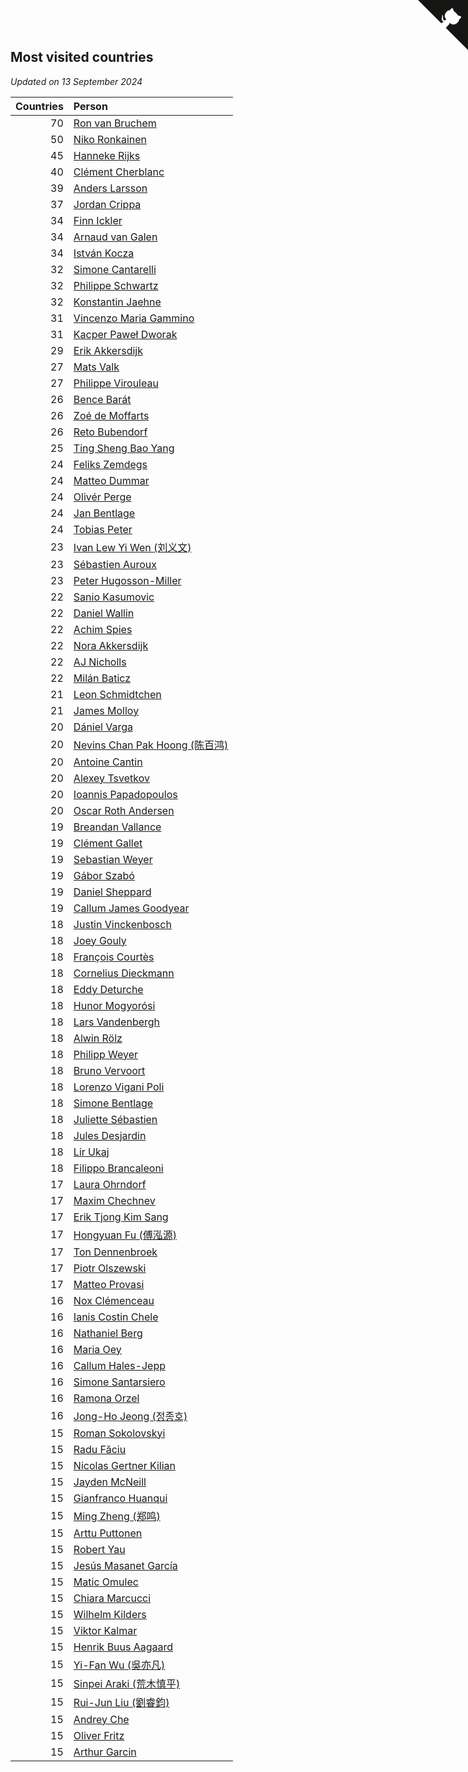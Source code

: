 ## Most visited countries

*Updated on 13 September 2024*

| Countries | Person |
| ---: | :--- |
| 70 | [Ron van Bruchem](https://www.worldcubeassociation.org/persons/2003BRUC01) |
| 50 | [Niko Ronkainen](https://www.worldcubeassociation.org/persons/2010RONK01) |
| 45 | [Hanneke Rijks](https://www.worldcubeassociation.org/persons/2008RIJK01) |
| 40 | [Clément Cherblanc](https://www.worldcubeassociation.org/persons/2014CHER05) |
| 39 | [Anders Larsson](https://www.worldcubeassociation.org/persons/2003LARS01) |
| 37 | [Jordan Crippa](https://www.worldcubeassociation.org/persons/2019CRIP01) |
| 34 | [Finn Ickler](https://www.worldcubeassociation.org/persons/2012ICKL01) |
| 34 | [Arnaud van Galen](https://www.worldcubeassociation.org/persons/2006GALE01) |
| 34 | [István Kocza](https://www.worldcubeassociation.org/persons/2005KOCZ01) |
| 32 | [Simone Cantarelli](https://www.worldcubeassociation.org/persons/2012CANT02) |
| 32 | [Philippe Schwartz](https://www.worldcubeassociation.org/persons/2018SCHW02) |
| 32 | [Konstantin Jaehne](https://www.worldcubeassociation.org/persons/2015JAEH01) |
| 31 | [Vincenzo Maria Gammino](https://www.worldcubeassociation.org/persons/2016GAMM01) |
| 31 | [Kacper Paweł Dworak](https://www.worldcubeassociation.org/persons/2020DWOR01) |
| 29 | [Erik Akkersdijk](https://www.worldcubeassociation.org/persons/2005AKKE01) |
| 27 | [Mats Valk](https://www.worldcubeassociation.org/persons/2007VALK01) |
| 27 | [Philippe Virouleau](https://www.worldcubeassociation.org/persons/2008VIRO01) |
| 26 | [Bence Barát](https://www.worldcubeassociation.org/persons/2008BARA01) |
| 26 | [Zoé de Moffarts](https://www.worldcubeassociation.org/persons/2010MOFF02) |
| 26 | [Reto Bubendorf](https://www.worldcubeassociation.org/persons/2012BUBE01) |
| 25 | [Ting Sheng Bao Yang](https://www.worldcubeassociation.org/persons/2008BAOY01) |
| 24 | [Feliks Zemdegs](https://www.worldcubeassociation.org/persons/2009ZEMD01) |
| 24 | [Matteo Dummar](https://www.worldcubeassociation.org/persons/2017DUMM01) |
| 24 | [Olivér Perge](https://www.worldcubeassociation.org/persons/2007PERG01) |
| 24 | [Jan Bentlage](https://www.worldcubeassociation.org/persons/2010BENT01) |
| 24 | [Tobias Peter](https://www.worldcubeassociation.org/persons/2014PETE03) |
| 23 | [Ivan Lew Yi Wen (刘义文)](https://www.worldcubeassociation.org/persons/2012WENI01) |
| 23 | [Sébastien Auroux](https://www.worldcubeassociation.org/persons/2008AURO01) |
| 23 | [Peter Hugosson-Miller](https://www.worldcubeassociation.org/persons/2021HUGO01) |
| 22 | [Sanio Kasumovic](https://www.worldcubeassociation.org/persons/2009KASU01) |
| 22 | [Daniel Wallin](https://www.worldcubeassociation.org/persons/2013WALL03) |
| 22 | [Achim Spies](https://www.worldcubeassociation.org/persons/2021SPIE01) |
| 22 | [Nora Akkersdijk](https://www.worldcubeassociation.org/persons/2009CHRI03) |
| 22 | [AJ Nicholls](https://www.worldcubeassociation.org/persons/2015NICH04) |
| 22 | [Milán Baticz](https://www.worldcubeassociation.org/persons/2005BATI01) |
| 21 | [Leon Schmidtchen](https://www.worldcubeassociation.org/persons/2010SCHM01) |
| 21 | [James Molloy](https://www.worldcubeassociation.org/persons/2011MOLL01) |
| 20 | [Dániel Varga](https://www.worldcubeassociation.org/persons/2008VARG01) |
| 20 | [Nevins Chan Pak Hoong (陈百鸿)](https://www.worldcubeassociation.org/persons/2010CHAN20) |
| 20 | [Antoine Cantin](https://www.worldcubeassociation.org/persons/2010CANT02) |
| 20 | [Alexey Tsvetkov](https://www.worldcubeassociation.org/persons/2017TSVE02) |
| 20 | [Ioannis Papadopoulos](https://www.worldcubeassociation.org/persons/2013PAPA01) |
| 20 | [Oscar Roth Andersen](https://www.worldcubeassociation.org/persons/2008ANDE02) |
| 19 | [Breandan Vallance](https://www.worldcubeassociation.org/persons/2007VALL01) |
| 19 | [Clément Gallet](https://www.worldcubeassociation.org/persons/2004GALL02) |
| 19 | [Sebastian Weyer](https://www.worldcubeassociation.org/persons/2010WEYE02) |
| 19 | [Gábor Szabó](https://www.worldcubeassociation.org/persons/2005SZAB02) |
| 19 | [Daniel Sheppard](https://www.worldcubeassociation.org/persons/2009SHEP01) |
| 19 | [Callum James Goodyear](https://www.worldcubeassociation.org/persons/2012GOOD02) |
| 18 | [Justin Vinckenbosch](https://www.worldcubeassociation.org/persons/2016VINC03) |
| 18 | [Joey Gouly](https://www.worldcubeassociation.org/persons/2007GOUL01) |
| 18 | [François Courtès](https://www.worldcubeassociation.org/persons/2008COUR01) |
| 18 | [Cornelius Dieckmann](https://www.worldcubeassociation.org/persons/2009DIEC01) |
| 18 | [Eddy Deturche](https://www.worldcubeassociation.org/persons/2014DETU01) |
| 18 | [Hunor Mogyorósi](https://www.worldcubeassociation.org/persons/2015MOGY01) |
| 18 | [Lars Vandenbergh](https://www.worldcubeassociation.org/persons/2003VAND01) |
| 18 | [Alwin Rölz](https://www.worldcubeassociation.org/persons/2016ROLZ01) |
| 18 | [Philipp Weyer](https://www.worldcubeassociation.org/persons/2010WEYE01) |
| 18 | [Bruno Vervoort](https://www.worldcubeassociation.org/persons/2011VERV01) |
| 18 | [Lorenzo Vigani Poli](https://www.worldcubeassociation.org/persons/2007POLI01) |
| 18 | [Simone Bentlage](https://www.worldcubeassociation.org/persons/2014OHLE01) |
| 18 | [Juliette Sébastien](https://www.worldcubeassociation.org/persons/2014SEBA01) |
| 18 | [Jules Desjardin](https://www.worldcubeassociation.org/persons/2010DESJ01) |
| 18 | [Lir Ukaj](https://www.worldcubeassociation.org/persons/2016UKAJ01) |
| 18 | [Filippo Brancaleoni](https://www.worldcubeassociation.org/persons/2008BRAN01) |
| 17 | [Laura Ohrndorf](https://www.worldcubeassociation.org/persons/2009OHRN01) |
| 17 | [Maxim Chechnev](https://www.worldcubeassociation.org/persons/2011CHEC01) |
| 17 | [Erik Tjong Kim Sang](https://www.worldcubeassociation.org/persons/2018SANG01) |
| 17 | [Hongyuan Fu (傅泓源)](https://www.worldcubeassociation.org/persons/2017FUHO01) |
| 17 | [Ton Dennenbroek](https://www.worldcubeassociation.org/persons/2003DENN01) |
| 17 | [Piotr Olszewski](https://www.worldcubeassociation.org/persons/2013OLSZ02) |
| 17 | [Matteo Provasi](https://www.worldcubeassociation.org/persons/2009PROV01) |
| 16 | [Nox Clémenceau](https://www.worldcubeassociation.org/persons/2015CLEM03) |
| 16 | [Ianis Costin Chele](https://www.worldcubeassociation.org/persons/2021CHEL01) |
| 16 | [Nathaniel Berg](https://www.worldcubeassociation.org/persons/2012BERG04) |
| 16 | [Maria Oey](https://www.worldcubeassociation.org/persons/2007OEYM01) |
| 16 | [Callum Hales-Jepp](https://www.worldcubeassociation.org/persons/2012HALE01) |
| 16 | [Simone Santarsiero](https://www.worldcubeassociation.org/persons/2009SANT01) |
| 16 | [Ramona Orzel](https://www.worldcubeassociation.org/persons/2019ORZE03) |
| 16 | [Jong-Ho Jeong (정종호)](https://www.worldcubeassociation.org/persons/2008JONG03) |
| 15 | [Roman Sokolovskyi](https://www.worldcubeassociation.org/persons/2021SOKO03) |
| 15 | [Radu Făciu](https://www.worldcubeassociation.org/persons/2009FACI01) |
| 15 | [Nicolas Gertner Kilian](https://www.worldcubeassociation.org/persons/2013GERT01) |
| 15 | [Jayden McNeill](https://www.worldcubeassociation.org/persons/2012MCNE01) |
| 15 | [Gianfranco Huanqui](https://www.worldcubeassociation.org/persons/2013HUAN29) |
| 15 | [Ming Zheng (郑鸣)](https://www.worldcubeassociation.org/persons/2009ZHEN11) |
| 15 | [Arttu Puttonen](https://www.worldcubeassociation.org/persons/2016PUTT01) |
| 15 | [Robert Yau](https://www.worldcubeassociation.org/persons/2009YAUR01) |
| 15 | [Jesús Masanet García](https://www.worldcubeassociation.org/persons/2004MASA01) |
| 15 | [Matic Omulec](https://www.worldcubeassociation.org/persons/2010OMUL02) |
| 15 | [Chiara Marcucci](https://www.worldcubeassociation.org/persons/2021MARC03) |
| 15 | [Wilhelm Kilders](https://www.worldcubeassociation.org/persons/2010KILD02) |
| 15 | [Viktor Kalmar](https://www.worldcubeassociation.org/persons/2011KALM01) |
| 15 | [Henrik Buus Aagaard](https://www.worldcubeassociation.org/persons/2006BUUS01) |
| 15 | [Yi-Fan Wu (吳亦凡)](https://www.worldcubeassociation.org/persons/2010WUIF01) |
| 15 | [Sinpei Araki (荒木慎平)](https://www.worldcubeassociation.org/persons/2006ARAK01) |
| 15 | [Rui-Jun Liu (劉睿鈞)](https://www.worldcubeassociation.org/persons/2011LIUR02) |
| 15 | [Andrey Che](https://www.worldcubeassociation.org/persons/2015CHEA01) |
| 15 | [Oliver Fritz](https://www.worldcubeassociation.org/persons/2014FRIT02) |
| 15 | [Arthur Garcin](https://www.worldcubeassociation.org/persons/2014GARC27) |


<a href="https://github.com/jonatanklosko/wca_statistics" class="github-corner" aria-label="View source on Github"><svg width="80" height="80" viewBox="0 0 250 250" style="fill:#151513; color:#fff; position: absolute; top: 0; border: 0; right: 0;" aria-hidden="true"><path d="M0,0 L115,115 L130,115 L142,142 L250,250 L250,0 Z"></path><path d="M128.3,109.0 C113.8,99.7 119.0,89.6 119.0,89.6 C122.0,82.7 120.5,78.6 120.5,78.6 C119.2,72.0 123.4,76.3 123.4,76.3 C127.3,80.9 125.5,87.3 125.5,87.3 C122.9,97.6 130.6,101.9 134.4,103.2" fill="currentColor" style="transform-origin: 130px 106px;" class="octo-arm"></path><path d="M115.0,115.0 C114.9,115.1 118.7,116.5 119.8,115.4 L133.7,101.6 C136.9,99.2 139.9,98.4 142.2,98.6 C133.8,88.0 127.5,74.4 143.8,58.0 C148.5,53.4 154.0,51.2 159.7,51.0 C160.3,49.4 163.2,43.6 171.4,40.1 C171.4,40.1 176.1,42.5 178.8,56.2 C183.1,58.6 187.2,61.8 190.9,65.4 C194.5,69.0 197.7,73.2 200.1,77.6 C213.8,80.2 216.3,84.9 216.3,84.9 C212.7,93.1 206.9,96.0 205.4,96.6 C205.1,102.4 203.0,107.8 198.3,112.5 C181.9,128.9 168.3,122.5 157.7,114.1 C157.9,116.9 156.7,120.9 152.7,124.9 L141.0,136.5 C139.8,137.7 141.6,141.9 141.8,141.8 Z" fill="currentColor" class="octo-body"></path></svg></a><style>.github-corner:hover .octo-arm{animation:octocat-wave 560ms ease-in-out}@keyframes octocat-wave{0%,100%{transform:rotate(0)}20%,60%{transform:rotate(-25deg)}40%,80%{transform:rotate(10deg)}}@media (max-width:500px){.github-corner:hover .octo-arm{animation:none}.github-corner .octo-arm{animation:octocat-wave 560ms ease-in-out}}</style>
